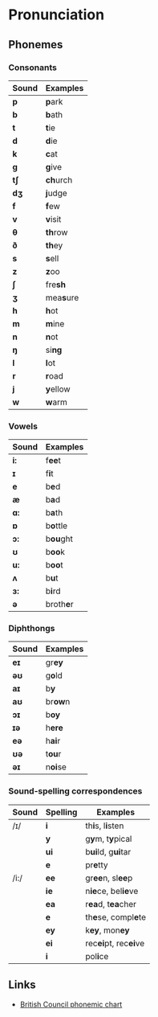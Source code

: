 # Pronunciation

## Phonemes

### Consonants

| Sound     | Examples  |
| --------- | --------- |
| **p**     | **p**ark |
| **b**     | **b**ath |
| **t**     | **t**ie |
| **d**     | **d**ie |
| **k**     | **c**at |
| **g**     | **g**ive |
| **tʃ**    | **ch**urch |
| **dʒ**    | **j**udge |
| **f**     | **f**ew |
| **v**     | **v**isit |
| **θ**     | **th**row |
| **ð**     | **th**ey |
| **s**     | **s**ell |
| **z**     | **z**oo |
| **ʃ**     | fre**sh** |
| **ʒ**     | mea**s**ure |
| **h**     | **h**ot |
| **m**     | **m**ine |
| **n**     | **n**ot |
| **ŋ**     | si**ng** |
| **l**     | **l**ot |
| **r**     | **r**oad |
| **j**     | **y**ellow |
| **w**     | **w**arm |

### Vowels

| Sound     | Examples  |
| --------- | --------- |
| **i:**    | f**ee**t |
| **ɪ**     | f**i**t |
| **e**     | b**e**d |
| **æ**     | b**a**d |
| **ɑ:**    | b**a**th |
| **ɒ**     | b**o**ttle |
| **ɔ:**    | b**ou**ght |
| **ʊ**     | b**oo**k |
| **u:**    | b**oo**t |
| **ʌ**     | b**u**t |
| **ɜ:**    | b**i**rd |
| **ə**     | broth**e**r |

### Diphthongs

| Sound     | Examples  |
| --------- | --------- |
| **eɪ**    | gr**ey** |
| **əʊ**    | g**o**ld |
| **aɪ**    | b**y** |
| **aʊ**    | br**ow**n |
| **ɔɪ**    | b**oy** |
| **ɪə**    | h**ere** |
| **eə**    | h**ai**r |
| **ʊə**    | t**ou**r |
| **əɪ**    | n**oi**se |

### Sound-spelling correspondences

| Sound     | Spelling  | Examples  |
| --------- | --------- | --------- |
| /ɪ/       | **i**     | th**i**s, l**i**sten |
|           | **y**     | g**y**m, t**y**pical |
|           | **ui**    | b**ui**ld, g**ui**tar |
|           | **e**     | pr**e**tty |
| /i:/      | **ee**    | gr**ee**n, sl**ee**p |
|           | **ie**    | n**ie**ce, bel**ie**ve |
|           | **ea**    | r**ea**d, t**ea**cher |
|           | **e**     | th**e**se, compl**e**te |
|           | **ey**    | k**ey**, mon**ey** |
|           | **ei**    | rec**ei**pt, rec**ei**ve |
|           | **i**     | pol**i**ce |

## Links

* [British Council phonemic chart][1]


[1]: https://www.teachingenglish.org.uk/sites/teacheng/files/TEphonemic_GreyBlue2_0.swf
